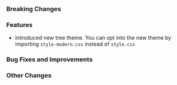 ### Breaking Changes

### Features
* Introduced new tree theme. You can opt into the new theme by importing `style-modern.css` instead of `style.css`

### Bug Fixes and Improvements

### Other Changes
